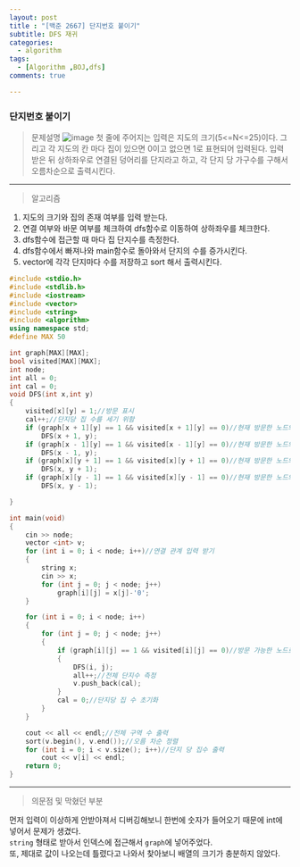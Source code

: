 ```yaml
---
layout: post
title : "[백준 2667] 단지번호 붙이기"
subtitle: DFS 재귀 
categories:
  - algorithm
tags:
  - [Algorithm ,BOJ,dfs]
comments: true

---
```

### 단지번호 붙이기

> 문제설명
![image](https://user-images.githubusercontent.com/55472510/110442928-b57f4f00-80fe-11eb-9599-1aae2b164207.png)
첫 줄에 주어지는 입력은 지도의 크기(5<=N<=25)이다. 
그리고 각 지도의 칸 마다 집이 있으면 0이고 없으면 1로 표현되어 입력된다.
입력 받은 뒤 상하좌우로 연결된 덩어리를 단지라고 하고, 각 단지 당 가구수를 구해서 오름차순으로 출력시킨다. 

***
> 알고리즘
1. 지도의 크기와 집의 존재 여부를 입력 받는다.
2. 연결 여부와 바문 여부를 체크하여 dfs함수로 이동하여 상하좌우를 체크한다. 
3. dfs함수에 접근할 때 마다 집 단지수를 측정한다. 
4. dfs함수에서 빠져나와 main함수로 돌아와서 단지의 수를 증가시킨다.
5. vector에 각각 단지마다 수를 저장하고 sort 해서 출력시킨다.

```cpp
#include <stdio.h>
#include <stdlib.h>
#include <iostream>
#include <vector>
#include <string>
#include <algorithm>
using namespace std;
#define MAX 50

int graph[MAX][MAX];
bool visited[MAX][MAX];
int node;
int all = 0;
int cal = 0;
void DFS(int x,int y)
{
	visited[x][y] = 1;//방문 표시
	cal++;//단지당 집 수를 세기 위함 
	if (graph[x + 1][y] == 1 && visited[x + 1][y] == 0)//현재 방문한 노드의 오른쪽이 방문 가능하고 아직 가지 않은 경우
		DFS(x + 1, y);
	if (graph[x - 1][y] == 1 && visited[x - 1][y] == 0)//현재 방문한 노드의 왼쪽이 방문 가능하고 아직 가지 않은 경우
		DFS(x - 1, y);
	if (graph[x][y + 1] == 1 && visited[x][y + 1] == 0)//현재 방문한 노드의 아래쪽이 방문 가능하고 아직 가지 않은 경우
		DFS(x, y + 1);
	if (graph[x][y - 1] == 1 && visited[x][y - 1] == 0)//현재 방문한 노드의 위쪽이 방문 가능하고 아직 가지 않은 경우
		DFS(x, y - 1);

}

int main(void)
{
	cin >> node;
	vector <int> v;
	for (int i = 0; i < node; i++)//연결 관계 입력 받기
	{
		string x;
		cin >> x;
		for (int j = 0; j < node; j++)
			graph[i][j] = x[j]-'0';
	}

	for (int i = 0; i < node; i++)
	{
		for (int j = 0; j < node; j++)
		{
			if (graph[i][j] == 1 && visited[i][j] == 0)//방문 가능한 노드로 재귀
			{
				DFS(i, j);
				all++;//전체 단지수 측정
				v.push_back(cal);
			}
			cal = 0;//단지당 집 수 초기화
		}
	}

	cout << all << endl;//전체 구역 수 출력
	sort(v.begin(), v.end());//오름 차순 정렬
	for (int i = 0; i < v.size(); i++)//단지 당 집수 출력
		cout << v[i] << endl;
	return 0;
}
```
***  
> 의문점 및 막혔던 부분

먼저 입력이 이상하게 안받아져서 디버깅해보니 한번에 숫자가 들어오기 때문에 int에 넣어서 문제가 생겼다.    
`string` 형태로 받아서 인덱스에 접근해서 `graph`에 넣어주었다.   
또, 제대로 값이 나오는데 틀렸다고 나와서 찾아보니 배열의 크기가 충분하지 않았다.
